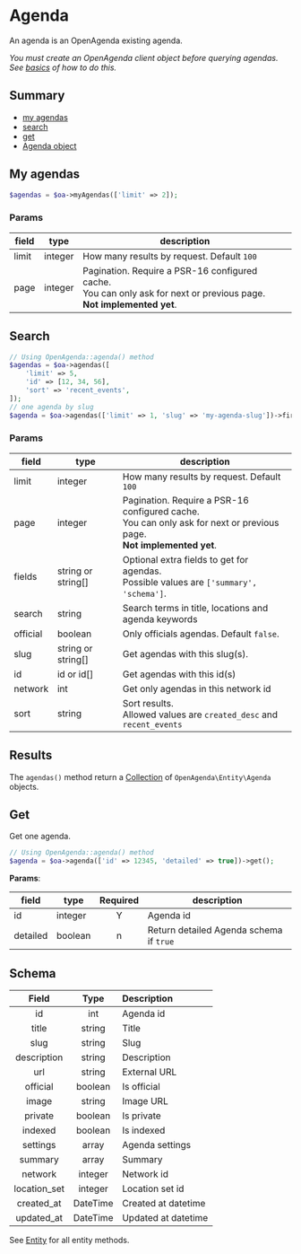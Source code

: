 # Agenda

An agenda is an OpenAgenda existing agenda.

_You must create an OpenAgenda client object before querying agendas._  
_See [basics](basics.md) of how to do this._

## Summary

* [my agendas](#my-agendas)
* [search](#search)
* [get](#get)
* [Agenda object](#schema)

## My agendas

```php
$agendas = $oa->myAgendas(['limit' => 2]);
```

### Params

| field    | type               | description                                                                                                                 |
|----------|--------------------|-----------------------------------------------------------------------------------------------------------------------------|
| limit    | integer            | How many results by request. Default `100`                                                                                  |
| page     | integer            | Pagination. Require a PSR-16 configured cache.<br/>You can only ask for next or previous page.<br/>**Not implemented yet**. |


## Search

```php
// Using OpenAgenda::agenda() method
$agendas = $oa->agendas([
    'limit' => 5,
    'id' => [12, 34, 56],
    'sort' => 'recent_events',
]);
// one agenda by slug
$agenda = $oa->agendas(['limit' => 1, 'slug' => 'my-agenda-slug'])->first();
```

### Params

| field    | type               | description                                                                                                                 |
|----------|--------------------|-----------------------------------------------------------------------------------------------------------------------------|
| limit    | integer            | How many results by request. Default `100`                                                                                  |
| page     | integer            | Pagination. Require a PSR-16 configured cache.<br/>You can only ask for next or previous page.<br/>**Not implemented yet**. |
| fields   | string or string[] | Optional extra fields to get for agendas.<br/>Possible values are `['summary', 'schema']`.                                  |
| search   | string             | Search terms in title, locations and agenda keywords                                                                        |
| official | boolean            | Only officials agendas. Default `false`.                                                                                    |
| slug     | string or string[] | Get agendas with this slug(s).                                                                                              |
| id       | id or id[]         | Get agendas with this id(s)                                                                                                 |
| network  | int                | Get only agendas in this network id                                                                                         |
| sort     | string             | Sort results.<br/>Allowed values are `created_desc` and `recent_events`                                                     |

## Results

The `agendas()` method return a [Collection](collection.md) of `OpenAgenda\Entity\Agenda` objects.

## Get

Get one agenda.

```php
// Using OpenAgenda::agenda() method
$agenda = $oa->agenda(['id' => 12345, 'detailed' => true])->get();
```

**Params**:

| field    | type    | Required | description                             |
|----------|---------|:--------:|-----------------------------------------|
| id       | integer |    Y     | Agenda id                               |
| detailed | boolean |    n     | Return detailed Agenda schema if `true` |

## Schema

|    Field     |   Type   | Description         |
|:------------:|:--------:|:--------------------|
|      id      |   int    | Agenda id           |
|    title     |  string  | Title               |
|     slug     |  string  | Slug                |
| description  |  string  | Description         |
|     url      |  string  | External URL        |
|   official   | boolean  | Is official         |
|    image     |  string  | Image URL           |
|   private    | boolean  | Is private          |
|   indexed    | boolean  | Is indexed          |
|   settings   |  array   | Agenda settings     |
|   summary    |  array   | Summary             |
|   network    | integer  | Network id          |
| location_set | integer  | Location set id     |
|  created_at  | DateTime | Created at datetime |
|  updated_at  | DateTime | Updated at datetime |

See [Entity](entity.md) for all entity methods.
